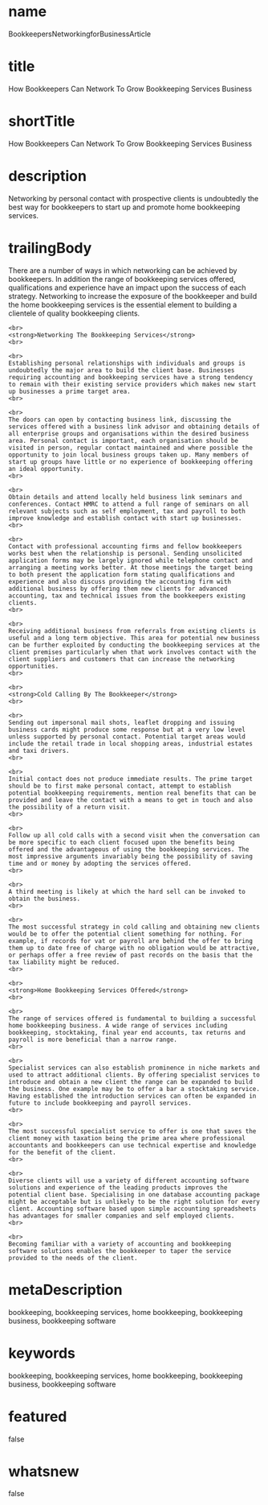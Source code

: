 # name
BookkeepersNetworkingforBusinessArticle

# title
How Bookkeepers Can Network To Grow Bookkeeping Services Business

# shortTitle
How Bookkeepers Can Network To Grow Bookkeeping Services Business

# description
<p>Networking by personal contact with prospective clients is undoubtedly the best way for bookkeepers to start up and promote home bookkeeping services.</p>

# trailingBody
<p>
    There are a number of ways in which networking can be achieved by bookkeepers. In addition the range of bookkeeping services offered, qualifications and experience have an impact upon the success of each strategy. Networking to increase the exposure of the bookkeeper and build the home bookkeeping services is the essential element to building a clientele of quality bookkeeping clients.
    <br>
     
    <br>
    <strong>Networking The Bookkeeping Services</strong>
    <br>
     
    <br>
    Establishing personal relationships with individuals and groups is undoubtedly the major area to build the client base. Businesses requiring accounting and bookkeeping services have a strong tendency to remain with their existing service providers which makes new start up businesses a prime target area.
    <br>
     
    <br>
    The doors can open by contacting business link, discussing the services offered with a business link advisor and obtaining details of all enterprise groups and organisations within the desired business area. Personal contact is important, each organisation should be visited in person, regular contact maintained and where possible the opportunity to join local business groups taken up. Many members of start up groups have little or no experience of bookkeeping offering an ideal opportunity.
    <br>
     
    <br>
    Obtain details and attend locally held business link seminars and conferences. Contact HMRC to attend a full range of seminars on all relevant subjects such as self employment, tax and payroll to both improve knowledge and establish contact with start up businesses.
    <br>
     
    <br>
    Contact with professional accounting firms and fellow bookkeepers works best when the relationship is personal. Sending unsolicited application forms may be largely ignored while telephone contact and arranging a meeting works better. At those meetings the target being to both present the application form stating qualifications and experience and also discuss providing the accounting firm with additional business by offering them new clients for advanced accounting, tax and technical issues from the bookkeepers existing clients.
    <br>
     
    <br>
    Receiving additional business from referrals from existing clients is useful and a long term objective. This area for potential new business can be further exploited by conducting the bookkeeping services at the client premises particularly when that work involves contact with the client suppliers and customers that can increase the networking opportunities.
    <br>
     
    <br>
    <strong>Cold Calling By The Bookkeeper</strong>
    <br>
     
    <br>
    Sending out impersonal mail shots, leaflet dropping and issuing business cards might produce some response but at a very low level unless supported by personal contact. Potential target areas would include the retail trade in local shopping areas, industrial estates and taxi drivers.
    <br>
     
    <br>
    Initial contact does not produce immediate results. The prime target should be to first make personal contact, attempt to establish potential bookkeeping requirements, mention real benefits that can be provided and leave the contact with a means to get in touch and also the possibility of a return visit.
    <br>
     
    <br>
    Follow up all cold calls with a second visit when the conversation can be more specific to each client focused upon the benefits being offered and the advantageous of using the bookkeeping services. The most impressive arguments invariably being the possibility of saving time and or money by adopting the services offered.
    <br>
     
    <br>
    A third meeting is likely at which the hard sell can be invoked to obtain the business.
    <br>
     
    <br>
    The most successful strategy in cold calling and obtaining new clients would be to offer the potential client something for nothing. For example, if records for vat or payroll are behind the offer to bring them up to date free of charge with no obligation would be attractive, or perhaps offer a free review of past records on the basis that the tax liability might be reduced.
    <br>
     
    <br>
    <strong>Home Bookkeeping Services Offered</strong>
    <br>
     
    <br>
    The range of services offered is fundamental to building a successful home bookkeeping business. A wide range of services including bookkeeping, stocktaking, final year end accounts, tax returns and payroll is more beneficial than a narrow range.
    <br>
     
    <br>
    Specialist services can also establish prominence in niche markets and used to attract additional clients. By offering specialist services to introduce and obtain a new client the range can be expanded to build the business. One example may be to offer a bar a stocktaking service. Having established the introduction services can often be expanded in future to include bookkeeping and payroll services.
    <br>
     
    <br>
    The most successful specialist service to offer is one that saves the client money with taxation being the prime area where professional accountants and bookkeepers can use technical expertise and knowledge for the benefit of the client.
    <br>
     
    <br>
    Diverse clients will use a variety of different accounting software solutions and experience of the leading products improves the potential client base. Specialising in one database accounting package might be acceptable but is unlikely to be the right solution for every client. Accounting software based upon simple accounting spreadsheets has advantages for smaller companies and self employed clients.
    <br>
     
    <br>
    Becoming familiar with a variety of accounting and bookkeeping software solutions enables the bookkeeper to taper the service provided to the needs of the client.
</p>


# metaDescription
bookkeeping, bookkeeping services, home bookkeeping, bookkeeping business, bookkeeping software

# keywords
bookkeeping, bookkeeping services, home bookkeeping, bookkeeping business, bookkeeping software

# featured
false

# whatsnew
false
